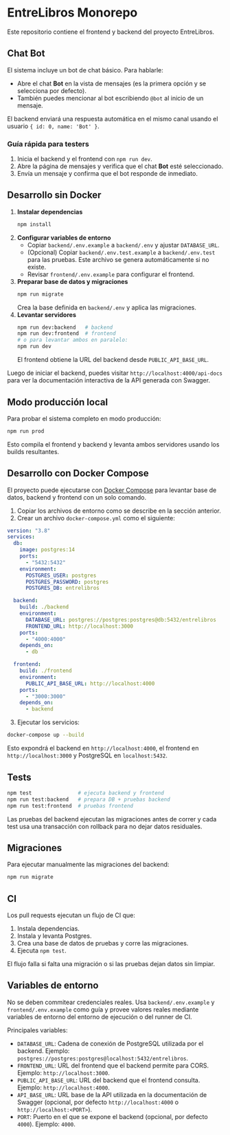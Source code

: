 # EntreLibros Monorepo

Este repositorio contiene el frontend y backend del proyecto EntreLibros.

## Chat Bot

El sistema incluye un bot de chat básico. Para hablarle:

- Abre el chat **Bot** en la vista de mensajes (es la primera opción y se selecciona por defecto).
- También puedes mencionar al bot escribiendo `@bot` al inicio de un mensaje.

El backend enviará una respuesta automática en el mismo canal usando el usuario `{ id: 0, name: 'Bot' }`.

### Guía rápida para testers

1. Inicia el backend y el frontend con `npm run dev`.
2. Abre la página de mensajes y verifica que el chat **Bot** esté seleccionado.
3. Envía un mensaje y confirma que el bot responde de inmediato.

## Desarrollo sin Docker

1. **Instalar dependencias**
   ```bash
   npm install
   ```
2. **Configurar variables de entorno**
   - Copiar `backend/.env.example` a `backend/.env` y ajustar `DATABASE_URL`.
   - (Opcional) Copiar `backend/.env.test.example` a `backend/.env.test` para las pruebas. Este archivo se genera automáticamente si no existe.
   - Revisar `frontend/.env.example` para configurar el frontend.
3. **Preparar base de datos y migraciones**
   ```bash
   npm run migrate
   ```
   Crea la base definida en `backend/.env` y aplica las migraciones.
4. **Levantar servidores**
   ```bash
   npm run dev:backend   # backend
   npm run dev:frontend  # frontend
   # o para levantar ambos en paralelo:
   npm run dev
   ```
   El frontend obtiene la URL del backend desde `PUBLIC_API_BASE_URL`.

Luego de iniciar el backend, puedes visitar `http://localhost:4000/api-docs` para ver la documentación interactiva de la API generada con Swagger.

## Modo producción local

Para probar el sistema completo en modo producción:

```bash
npm run prod
```

Esto compila el frontend y backend y levanta ambos servidores usando los builds resultantes.

## Desarrollo con Docker Compose

El proyecto puede ejecutarse con [Docker Compose](https://docs.docker.com/compose/) para levantar base de datos, backend y frontend con un solo comando.

1. Copiar los archivos de entorno como se describe en la sección anterior.
2. Crear un archivo `docker-compose.yml` como el siguiente:

```yaml
version: "3.8"
services:
  db:
    image: postgres:14
    ports:
      - "5432:5432"
    environment:
      POSTGRES_USER: postgres
      POSTGRES_PASSWORD: postgres
      POSTGRES_DB: entrelibros

  backend:
    build: ./backend
    environment:
      DATABASE_URL: postgres://postgres:postgres@db:5432/entrelibros
      FRONTEND_URL: http://localhost:3000
    ports:
      - "4000:4000"
    depends_on:
      - db

  frontend:
    build: ./frontend
    environment:
      PUBLIC_API_BASE_URL: http://localhost:4000
    ports:
      - "3000:3000"
    depends_on:
      - backend
```

3. Ejecutar los servicios:

```bash
docker-compose up --build
```

Esto expondrá el backend en `http://localhost:4000`, el frontend en `http://localhost:3000` y PostgreSQL en `localhost:5432`.

## Tests

```bash
npm test               # ejecuta backend y frontend
npm run test:backend   # prepara DB + pruebas backend
npm run test:frontend  # pruebas frontend
```

Las pruebas del backend ejecutan las migraciones antes de correr y cada test usa una transacción con rollback para no dejar datos residuales.

## Migraciones

Para ejecutar manualmente las migraciones del backend:

```bash
npm run migrate
```

## CI

Los pull requests ejecutan un flujo de CI que:

1. Instala dependencias.
2. Instala y levanta Postgres.
3. Crea una base de datos de pruebas y corre las migraciones.
4. Ejecuta `npm test`.

El flujo falla si falta una migración o si las pruebas dejan datos sin limpiar.

## Variables de entorno

No se deben commitear credenciales reales. Usa `backend/.env.example` y `frontend/.env.example` como guía y provee valores reales mediante variables de entorno del entorno de ejecución o del runner de CI.

Principales variables:

- `DATABASE_URL`: Cadena de conexión de PostgreSQL utilizada por el backend. Ejemplo: `postgres://postgres:postgres@localhost:5432/entrelibros`.
- `FRONTEND_URL`: URL del frontend que el backend permite para CORS. Ejemplo: `http://localhost:3000`.
- `PUBLIC_API_BASE_URL`: URL del backend que el frontend consulta. Ejemplo: `http://localhost:4000`.
- `API_BASE_URL`: URL base de la API utilizada en la documentación de Swagger (opcional, por defecto `http://localhost:4000` o `http://localhost:<PORT>`).
- `PORT`: Puerto en el que se expone el backend (opcional, por defecto `4000`). Ejemplo: `4000`.
